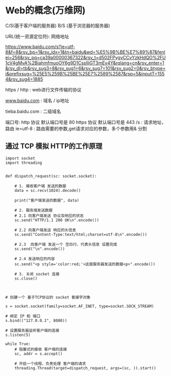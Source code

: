 # Web的概念(万维网)

C/S(基于客户端的服务器)    B/S (基于浏览器的服务器)

URL(统一资源定位符): 网络地址

https://www.baidu.com/s?ie=utf-8&f=8&rsv_bp=1&rsv_idx=1&tn=baidu&wd=%E5%9B%BE%E7%89%87&fenlei=256&rsv_pq=ca39a00000367322&rsv_t=d502FPygvCCvYzkHdQO%2FU1cV4gMvA%2BiahmfmuoOY6g9D1CssIliGT3mEy4Y&rqlang=cn&rsv_enter=1&rsv_dl=tb&rsv_sug3=8&rsv_sug1=6&rsv_sug7=101&rsv_sug2=0&rsv_btype=i&prefixsug=%25E5%259B%25BE%25E7%2589%2587&rsp=5&inputT=1554&rsv_sug4=1885

https / http : web进行文件传输的协议

www.baidu.com : 域名 / ip地址

tieba.baidu.com : 二级域名 

端口号: 
	http 协议 默认端口号是 80
	https 协议 默认端口号是 443
/s : 请求地址，路由
ie=utf-8 : 路由需要的参数,get请求对应的参数，多个参数用& 分割 


## 通过 TCP 模拟 HTTP的工作原理

```
import socket
import threading


def dispatch_request(sc: socket.socket):

    # 1. 接收客户端 发送的数据
    data = sc.recv(1024).decode()

    print("客户端发送的数据", data)

    # 2. 服务端发送数据
    # 2.1 向客户端发送 协议及响应的状态
    sc.send("HTTP/1.1 200 OK\n".encode())

    # 2.2 向客户端发送 响应的头信息
    sc.send("Content-Type:text/html;charset=utf-8\n".encode())

    # 2.3  向客户端 发送一个 空白行、代表头信息 设置完成
    sc.send("\n".encode())

    # 2.4 发送响应的内容
    sc.send("<p style='color:red;'>这是服务器发送的数据<p>".encode())

    # 3. 关闭 socket 连接
    sc.close()



# 创建一个 基于TCP协议的 socket 套接字对象

s = socket.socket(family=socket.AF_INET, type=socket.SOCK_STREAM)

# 绑定 IP 和 端口
s.bind(("127.0.0.1", 8080))

# 设置服务器监听客户端的连接
s.listen(5)

while True:
    # 阻塞式的接收 客户端的连接
    sc, addr = s.accept()

    # 开启一个线程、负责处理 客户端的请求
    threading.Thread(target=dispatch_request, args=(sc, )).start()

```